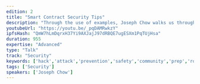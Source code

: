 ```yaml
---
edition: 2
title: "Smart Contract Security Tips"
description: "Through the use of examples, Joseph Chow walks us through some common things to avoid when developing and deploying smart contracts."
youtubeUrl: "https://youtu.be/_pqDAMRwkzY"
ipfsHash: "QmW7hLmDqrxH37Yi9AXJajJ97dRBQE7ugESXm1PqTUjHsa"
duration: 955
expertise: "Advanced"
type: "Talk"
track: "Security"
keywords: ['hack','attack','prevention','safety','community','prep','rollout','trust','calls']
tags: ['Security']
speakers: ['Joseph Chow']
---
```

